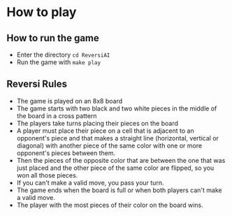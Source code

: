 # How to play

## How to run the game

- Enter the directory `cd ReversiAI`
- Run the game with `make play`

## Reversi Rules

- The game is played on an 8x8 board
- The game starts with two black and two white pieces in the middle of the board in a cross pattern
- The players take turns placing their pieces on the board
- A player must place their piece on a cell that is adjacent to an opponent's piece and that makes a straight line (horizontal, vertical or diagonal) with another piece of the same color with one or more opponent's pieces between them.
- Then the pieces of the opposite color that are between the one that was just placed and the other piece of the same color are flipped, so you won all those pieces.
- If you can't make a valid move, you pass your turn.
- The game ends when the board is full or when both players can't make a valid move.
- The player with the most pieces of their color on the board wins.
